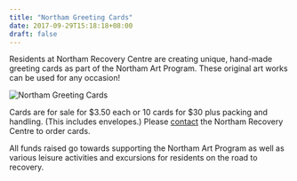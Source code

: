 ```yaml
---
title: "Northam Greeting Cards"
date: 2017-09-29T15:18:18+08:00
draft: false
---
```



Residents at Northam Recovery Centre are creating unique, hand-made greeting cards as part of the Northam Art Program. These original art works can be used for any occasion!

![Northam Greeting Cards](/img/NRC-cards.jpg)

Cards are for sale for $3.50 each or 10 cards for $30 plus packing and handling. (This includes envelopes.) Please [contact](/contact/nrc) the Northam Recovery Centre to order cards.

All funds raised go towards supporting the Northam Art Program as well as various leisure activities and excursions for residents on the road to recovery.

